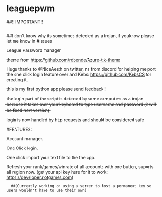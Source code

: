 # leaguepwm

##!! IMPORTANT!!
##
##I don't know why its sometimes detected as a trojan, if youknow please let me know in #Issues



League Password manager

theme from https://github.com/rdbende/Azure-ttk-theme

Huge thanks to @NiceAesth on twitter, na from discord for helping me port the one click login feature over and Kebs: https://github.com/KebsCS for creating it.

this is my first python app please send feedback !


t̶h̶e̶ ̶l̶o̶g̶i̶n̶ ̶p̶a̶r̶t̶ ̶o̶f̶ ̶t̶h̶e̶ ̶s̶c̶r̶i̶p̶t̶ ̶i̶s̶ ̶d̶e̶t̶e̶c̶t̶e̶d̶ ̶b̶y̶ ̶s̶o̶m̶e̶ ̶c̶o̶m̶p̶u̶t̶e̶r̶s̶ ̶a̶s̶ ̶a̶ ̶t̶r̶o̶j̶a̶n̶ ̶b̶e̶c̶a̶u̶s̶e̶ ̶i̶t̶ ̶t̶a̶k̶e̶s̶ ̶o̶v̶e̶r̶ ̶y̶o̶u̶r̶ ̶k̶e̶y̶b̶o̶a̶r̶d̶ ̶t̶o̶ ̶t̶y̶p̶e̶ ̶u̶s̶e̶r̶n̶a̶m̶e̶ ̶a̶n̶d̶ ̶p̶a̶s̶s̶w̶o̶r̶d̶ ̶(̶i̶t̶ ̶w̶i̶l̶l̶ ̶b̶e̶ ̶f̶i̶x̶e̶d̶ ̶n̶e̶x̶t̶ ̶v̶e̶r̶s̶i̶o̶n̶)̶

login is now handled by http requests and should be considered safe



#FEATURES:

Account manager.

One Click login.

One click import your text file to the the app.

Refresh your rank/games/winrate of all accounts with one button, suports all region now.
(get your api key here for it to work: https://developer.riotgames.com)

      ##(Currently working on using a server to host a permanent key so users wouldn't have to use their own)
